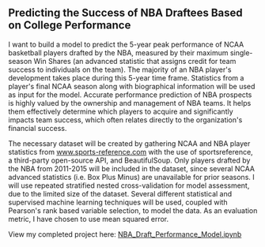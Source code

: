 ## Predicting the Success of NBA Draftees Based on College Performance

I want to build a model to predict the 5-year peak performance of NCAA basketball players drafted by the NBA, measured by their maximum single-season Win Shares (an advanced statistic that assigns credit for team success to individuals on the team). The majority of an NBA player's development takes place during this 5-year time frame. Statistics from a player's final NCAA season along with biographical information will be used as input for the model. Accurate performance prediction of NBA prospects is highly valued by the ownership and management of NBA teams. It helps them effectively determine which players to acquire and significantly impacts team success, which often relates directly to the organization's financial success. 

The necessary dataset will be created by gathering NCAA and NBA player statistics from www.sports-reference.com with the use of sportsreference, a third-party open-source API, and BeautifulSoup. Only players drafted by the NBA from 2011-2015 will be included in the dataset, since several NCAA advanced statistics (i.e. Box Plus Minus) are unavailable for prior seasons. I will use repeated stratified nested cross-validation for model assessment, due to the limited size of the dataset. Several different statistical and supervised machine learning techniques will be used, coupled with Pearson's rank based variable selection, to model the data. As an evaluation metric, I have chosen to use mean squared error.

View my completed project here: [NBA_Draft_Performance_Model.ipynb](https://github.com/joe-aquino/nba_performance_prediction/blob/master/NBA_Draft_Performance_Model.ipynb)